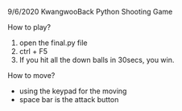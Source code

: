 9/6/2020
KwangwooBack Python Shooting Game

How to play?

1. open the final.py file
2. ctrl + F5
3. If you hit all the down balls in 30secs, you win.

How to move?

- using the keypad for the moving
- space bar is the attack button
